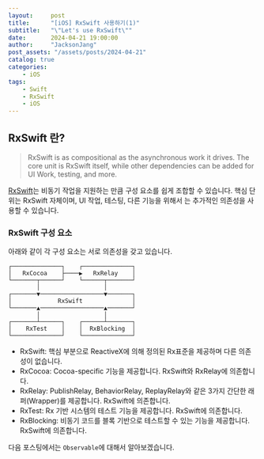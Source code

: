 ```yaml
---
layout:     post
title:      "[iOS] RxSwift 사용하기(1)"
subtitle:   "\"Let's use RxSwift\""
date:       2024-04-21 19:00:00
author:     "JacksonJang"
post_assets: "/assets/posts/2024-04-21"
catalog: true
categories:
    - iOS
tags:
    - Swift
    - RxSwift
    - iOS
---
```

## RxSwift 란?
> RxSwift is as compositional as the asynchronous work it drives. The core unit is RxSwift itself, while other dependencies can be added for UI Work, testing, and more.

[RxSwift](https://github.com/ReactiveX/RxSwift)는 비동기 작업을 지원하는 만큼 구성 요소를 쉽게 조합할 수 있습니다. 핵심 단위는 RxSwift 자체이며,  UI 작업, 테스팅, 다른 기능을 위해서 는 추가적인 의존성을 사용할 수 있습니다.

### RxSwift 구성 요소
아래와 같이 각 구성 요소는 서로 의존성을 갖고 있습니다.
<br />
```none
┌──────────────┐    ┌──────────────┐
│   RxCocoa    ├────▶   RxRelay    │
└───────┬──────┘    └──────┬───────┘
        │                  │        
┌───────▼──────────────────▼───────┐
│             RxSwift              │
└───────▲──────────────────▲───────┘
        │                  │        
┌───────┴──────┐    ┌──────┴───────┐
│    RxTest    │    │  RxBlocking  │
└──────────────┘    └──────────────┘
```

- RxSwift: 핵심 부분으로 ReactiveX에 의해 정의된 Rx표준을 제공하며 다른 의존성이 없습니다.
- RxCocoa: Cocoa-specific 기능을 제공합니다. RxSwift와 RxRelay에 의존합니다.
- RxRelay: PublishRelay, BehaviorRelay, ReplayRelay와 같은 3가지 간단한 래퍼(Wrapper)를 제공합니다. RxSwift에 의존합니다.
- RxTest: Rx 기반 시스템의 테스트 기능을 제공합니다. RxSwift에 의존합니다.
- RxBlocking: 비동기 코드를 블록 기반으로 테스트할 수 있는 기능을 제공합니다. RxSwift에 의존합니다.

다음 포스팅에서는 `Observable`에 대해서 알아보겠습니다.
